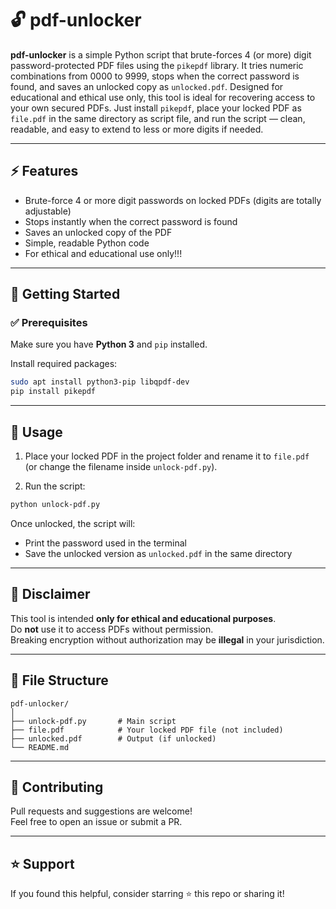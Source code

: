 # 🔓 pdf-unlocker

**pdf-unlocker** is a simple Python script that brute-forces 4 (or more) digit password-protected PDF files using the `pikepdf` library. It tries numeric combinations from 0000 to 9999, stops when the correct password is found, and saves an unlocked copy as `unlocked.pdf`. Designed for educational and ethical use only, this tool is ideal for recovering access to your own secured PDFs. Just install `pikepdf`, place your locked PDF as `file.pdf` in the same directory as script file, and run the script — clean, readable, and easy to extend to less or more digits if needed.

---

## ⚡ Features

- Brute-force 4 or more digit passwords on locked PDFs (digits are totally adjustable)
- Stops instantly when the correct password is found
- Saves an unlocked copy of the PDF
- Simple, readable Python code
- For ethical and educational use only!!!

---

## 🚀 Getting Started

### ✅ Prerequisites

Make sure you have **Python 3** and `pip` installed.

Install required packages:

```bash
sudo apt install python3-pip libqpdf-dev
pip install pikepdf
```

---

## 📂 Usage

1. Place your locked PDF in the project folder and rename it to `file.pdf`  
   (or change the filename inside `unlock-pdf.py`).

2. Run the script:

```bash
python unlock-pdf.py
```

Once unlocked, the script will:
- Print the password used in the terminal
- Save the unlocked version as `unlocked.pdf` in the same directory

---

## 🔐 Disclaimer

This tool is intended **only for ethical and educational purposes**.  
Do **not** use it to access PDFs without permission.  
Breaking encryption without authorization may be **illegal** in your jurisdiction.

---

## 📁 File Structure

```
pdf-unlocker/
│
├── unlock-pdf.py       # Main script
├── file.pdf            # Your locked PDF file (not included)
├── unlocked.pdf        # Output (if unlocked)
└── README.md
```

---

## 🤝 Contributing

Pull requests and suggestions are welcome!  
Feel free to open an issue or submit a PR.

---

## ⭐️ Support

If you found this helpful, consider starring ⭐ this repo or sharing it!
